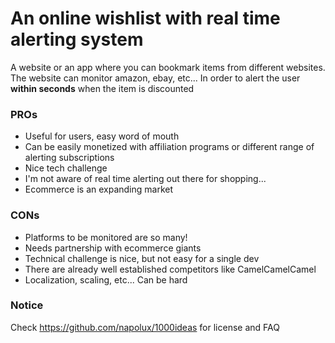 # An online wishlist with real time alerting system

A website or an app where you can bookmark items from different websites. The website can monitor amazon, ebay, etc... In order to alert the user **within seconds** when the item is discounted

### PROs

* Useful for users, easy word of mouth
* Can be easily monetized with affiliation programs or different range of alerting subscriptions
* Nice tech challenge
* I'm not aware of real time alerting out there for shopping...
* Ecommerce is an expanding market

### CONs

* Platforms to be monitored are so many!
* Needs partnership with ecommerce giants
* Technical challenge is nice, but not easy for a single dev
* There are already well established competitors like CamelCamelCamel
* Localization, scaling, etc... Can be hard

### Notice

Check https://github.com/napolux/1000ideas for license and FAQ
